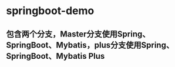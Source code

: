 # springboot-demo

## 包含两个分支，Master分支使用Spring、SpringBoot、Mybatis，plus分支使用Spring、SpringBoot、Mybatis Plus

